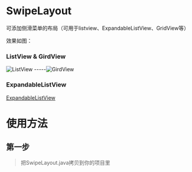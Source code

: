 # SwipeLayout

可添加侧滑菜单的布局（可用于listview、ExpandableListView、GridView等）


效果如图：

### ListView & GirdView

![ListView](http://img.blog.csdn.net/20160628142439773 ) -----![GirdView](http://img.blog.csdn.net/20160628142507759)

### ExpandableListView 

[ExpandableListView](http://img.blog.csdn.net/20160628142452976)


# 使用方法

## 第一步

> 把SwipeLayout.java拷贝到你的项目里


